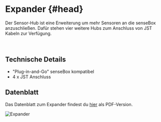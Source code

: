 # Expander {#head}

<div class="description">Der Sensor-Hub ist eine Erweiterung um mehr Sensoren an die senseBox anzuschließen. Dafür stehen vier weitere Hubs zum Anschluss von JST Kabeln zur Verfügung.</div>
<div class="line">
    <br>
    <br>
</div>

## Technische Details
   * "Plug-in-and-Go" senseBox kompatibel
   * 4 x JST Anschluss

## Datenblatt 

Das Datenblatt zum Expander findest du [hier](https://sensebox.kaufen/assets/datenblatt/senseBox-Expander_v20.pdf) als PDF-Version.



![Expander](../../../../pictures/hub_bottom.png)